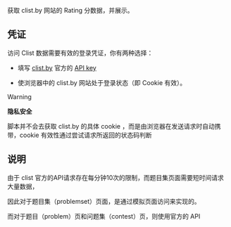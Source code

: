 获取 clist.by 网站的 Rating 分数据，并展示。

## 凭证

访问 Clist 数据需要有效的登录凭证，你有两种选择：

- 填写 [clist.by](https://clist.by/) 官方的 [API key](https://clist.by/api/v4/doc/)

- 使浏览器中的 clist.by 网站处于登录状态（即 Cookie 有效）。

> [!WARNING]
>
> **隐私安全**
>
> 脚本并不会去获取 clist.by 的具体 cookie ，而是由浏览器在发送请求时自动携带，cookie 有效性通过尝试请求所返回的状态码判断

## 说明

由于 clist 官方的API请求存在每分钟10次的限制，而题目集页面需要短时间请求大量数据，

因此对于题目集（problemset）页面，是通过模拟页面访问来实现的。

而对于题目（problem）页和问题集（contest）页，则使用官方的 API